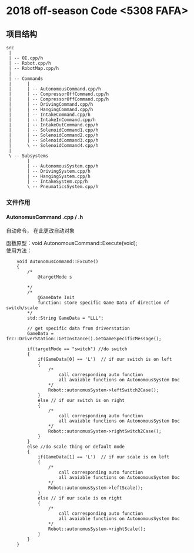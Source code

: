 # 2018 off-season Code <5308 FAFA>
 
## 项目结构
    src
     |
     | -- OI.cpp/h
     | -- Robot.cpp/h
     | -- RobotMap.cpp/h
     |
     | -- Commands
     |      | 
     |      | -- AutonomousCommand.cpp/h
     |      | -- CompressorOffCommand.cpp/h
     |      | -- CompressorOffCommand.cpp/h
     |      | -- DrivingCommand.cpp/h
     |      | -- HangingCommand.cpp/h
     |      | -- IntakeCommand.cpp/h
     |      | -- IntakeInCommand.cpp/h
     |      | -- IntakeOutCommand.cpp/h
     |      | -- SolenoidCommand1.cpp/h
     |      | -- SolenoidCommand2.cpp/h
     |      | -- SolenoidCommand3.cpp/h
     |      \ -- SolenoidCommand4.cpp/h
     |
     \ -- Subsystems
            |
            | -- AutonomousSystem.cpp/h
            | -- DrivingSystem.cpp/h
            | -- HangingSystem.cpp/h
            | -- IntakeSystem.cpp/h
            \ -- PneumaticsSystem.cpp/h

### 文件作用

#### AutonomusCommand .cpp / .h 
自动命令， 在此更改自动对象  

函数原型：void AutonomousCommand::Execute(void);  
使用方法：
```
    void AutonomusCommand::Excute()
    {
        /*
            @targetMode s
            
        */
        /*
            @GameDate Init
            function: store specific Game Data of direction of switch/scale
        */
        std::String GameData = "LLL";

        // get specific data from driverstation
        GameData = frc::DriverStation::GetInstance().GetGameSpecificMessage();

        if(targetMode == "switch") //do switch 
        {
            if(GameData[0] == 'L')  // if our switch is on left 
            {
                /*
                    call corresponding auto function 
                    all avaiable functions on AutonomousSystem Doc
                */
                Robot::autonomusSystem->leftSwitch2Case(); 
            }
            else // if our switch is on right
            {
                /*
                    call corresponding auto function 
                    all avaiable functions on AutonomousSystem Doc
                */
                Robot::autonomusSystem->rightSwitch2Case(); 
            }
        }
        else //do scale thing or default mode
        {
            if(GameData[1] == 'L')  // if our scale is on left 
            {
                /*
                    call corresponding auto function 
                    all avaiable functions on AutonomousSystem Doc
                */
                Robot::autonomusSystem->leftScale(); 
            }
            else // if our scale is on right
            {
                /*
                    call corresponding auto function 
                    all avaiable functions on AutonomousSystem Doc
                */
                Robot::autonomusSystem->rightScale(); 
            } 
        }
    }
```